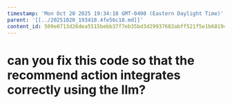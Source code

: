 ```yaml
---
timestamp: 'Mon Oct 20 2025 19:34:18 GMT-0400 (Eastern Daylight Time)'
parent: '[[../20251020_193418.4fe56c18.md]]'
content_id: 509e0713d26dea5515bebb37f7eb35bd3d29937682abff521f5e1b681946bdff
---
```


# can you fix this code so that the recommend action integrates correctly using the llm?
